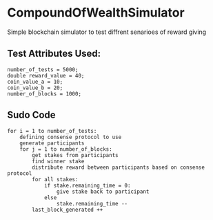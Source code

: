 # CompoundOfWealthSimulator
Simple blockchain simulator to test diffrent senarioes of reward giving


## Test Attributes Used:
    number_of_tests = 5000;
    double reward_value = 40;
    coin_value_a = 10;
    coin_value_b = 20;
    number_of_blocks = 1000;

## Sudo Code
    for i = 1 to number_of_tests:
        defining consense protocol to use 
        generate participants
        for j = 1 to number_of_blocks:
            get stakes from participants
            find winner stake
            distribute reward between participants based on consense protocol
            for all stakes:
                if stake.remaining_time = 0:
                    give stake back to participant
                else
                    stake.remaining_time --
            last_block_generated ++
